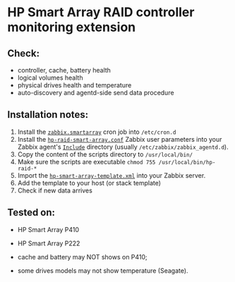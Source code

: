 # HP Smart Array RAID controller monitoring extension

## Check:
- controller, cache, battery health
- logical volumes health
- physical drives health and temperature
- auto-discovery and agentd-side send data procedure

## Installation notes:
1. Install the [`zabbix.smartarray`](zabbix.smartarray) cron job into `/etc/cron.d`
2. Install the [`hp-raid-smart-array.conf`](hp-raid-smart-array.conf) Zabbix user
   parameters into your Zabbix agent's
   [`Include`](https://www.zabbix.com/documentation/3.0/manual/appendix/config/zabbix_agentd)
   directory (usually `/etc/zabbix/zabbix_agentd.d`).
3. Copy the content of the scripts directory to `/usr/local/bin/`
4. Make sure the scripts are executable `chmod 755 /usr/local/bin/hp-raid-*`
4. Import the [`hp-smart-array-template.xml`](hp-smart-array-template.xml) into
   your Zabbix server.
5. Add the template to your host (or stack template)
6. Check if new data arrives


## Tested on:
- HP Smart Array P410
- HP Smart Array P222

- cache and battery may NOT shows on P410;
- some drives models may not show temperature (Seagate).

